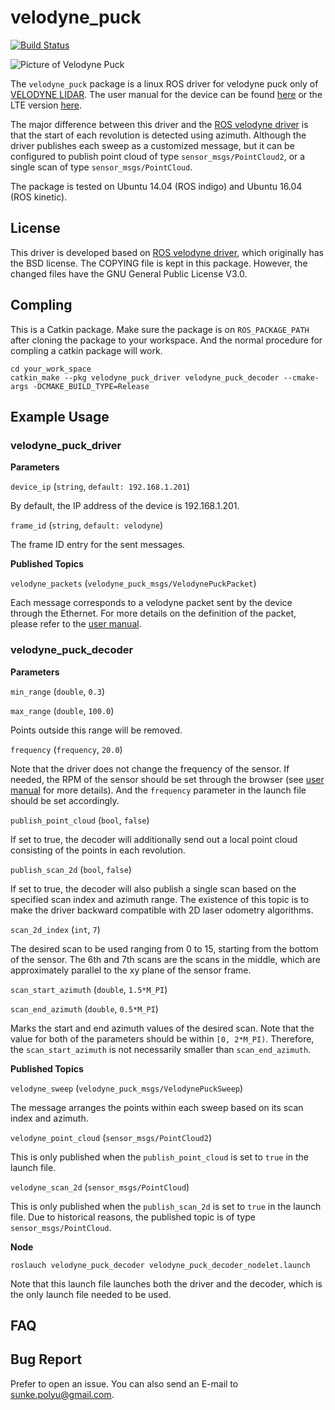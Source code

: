 # velodyne\_puck

[![Build Status](https://travis-ci.org/ke-sun/velodyne_puck.svg?branch=master)](https://travis-ci.org/ke-sun/velodyne_puck)

![Picture of Velodyne Puck](http://velodynelidar.com/images/products/vlp-16/puck.png)

The `velodyne_puck` package is a linux ROS driver for velodyne puck only of [VELODYNE LIDAR](http://velodynelidar.com/). The user manual for the device can be found [here](http://velodynelidar.com/vlp-16.html) or the LTE version [here](http://velodynelidar.com/vlp-16-lite.html).

The major difference between this driver and the [ROS velodyne driver](http://wiki.ros.org/velodyne_driver) is that the start of each revolution is detected using azimuth. Although the driver publishes each sweep as a customized message, but it can be configured to publish point cloud of type `sensor_msgs/PointCloud2`, or a single scan of type `sensor_msgs/PointCloud`.

The package is tested on Ubuntu 14.04 (ROS indigo) and Ubuntu 16.04 (ROS kinetic).

## License
This driver is developed based on [ROS velodyne driver](http://wiki.ros.org/velodyne_driver), which originally has the BSD license. The COPYING file is kept in this package. However, the changed files have the GNU General Public License V3.0.

## Compling
This is a Catkin package. Make sure the package is on `ROS_PACKAGE_PATH` after cloning the package to your workspace. And the normal procedure for compling a catkin package will work.

```
cd your_work_space
catkin_make --pkg velodyne_puck_driver velodyne_puck_decoder --cmake-args -DCMAKE_BUILD_TYPE=Release
```

## Example Usage

### velodyne_puck_driver

**Parameters**

`device_ip` (`string`, `default: 192.168.1.201`)

By default, the IP address of the device is 192.168.1.201.

`frame_id` (`string`, `default: velodyne`)

The frame ID entry for the sent messages.

**Published Topics**

`velodyne_packets` (`velodyne_puck_msgs/VelodynePuckPacket`)

Each message corresponds to a velodyne packet sent by the device through the Ethernet. For more details on the definition of the packet, please refer to the [user manual](http://velodynelidar.com/docs/manuals/63-9243%20Rev%20B%20User%20Manual%20and%20Programming%20Guide,VLP-16.pdf).

### velodyne_puck_decoder

**Parameters**

`min_range` (`double`, `0.3`)

`max_range` (`double`, `100.0`)

Points outside this range will be removed.

`frequency` (`frequency`, `20.0`)

Note that the driver does not change the frequency of the sensor. If needed, the RPM of the sensor should be set through the browser (see [user manual](http://velodynelidar.com/docs/manuals/63-9243%20Rev%20B%20User%20Manual%20and%20Programming%20Guide,VLP-16.pdf) for more details). And the `frequency` parameter in the launch file should be set accordingly.

`publish_point_cloud` (`bool`, `false`)

If set to true, the decoder will additionally send out a local point cloud consisting of the points in each revolution.

`publish_scan_2d` (`bool`, `false`)

If set to true, the decoder will also publish a single scan based on the specified scan index and azimuth range. The existence of this topic is to make the driver backward compatible with 2D laser odometry algorithms.

`scan_2d_index` (`int`, `7`)

The desired scan to be used ranging from 0 to 15, starting from the bottom of the sensor. The 6th and 7th scans are the scans in the middle, which are approximately parallel to the xy plane of the sensor frame.

`scan_start_azimuth` (`double`, `1.5*M_PI`)

`scan_end_azimuth` (`double`, `0.5*M_PI`)

Marks the start and end azimuth values of the desired scan. Note that the value for both of the parameters should be within `[0, 2*M_PI)`. Therefore, the `scan_start_azimuth` is not necessarily smaller than `scan_end_azimuth`.

**Published Topics**

`velodyne_sweep` (`velodyne_puck_msgs/VelodynePuckSweep`)

The message arranges the points within each sweep based on its scan index and azimuth.

`velodyne_point_cloud` (`sensor_msgs/PointCloud2`)

This is only published when the `publish_point_cloud` is set to `true` in the launch file.

`velodyne_scan_2d` (`sensor_msgs/PointCloud`)

This is only published when the `publish_scan_2d` is set to `true` in the launch file. Due to historical reasons, the published topic is of type `sensor_msgs/PointCloud`.

**Node**

```
roslauch velodyne_puck_decoder velodyne_puck_decoder_nodelet.launch
```

Note that this launch file launches both the driver and the decoder, which is the only launch file needed to be used.


## FAQ


## Bug Report

Prefer to open an issue. You can also send an E-mail to sunke.polyu@gmail.com.
